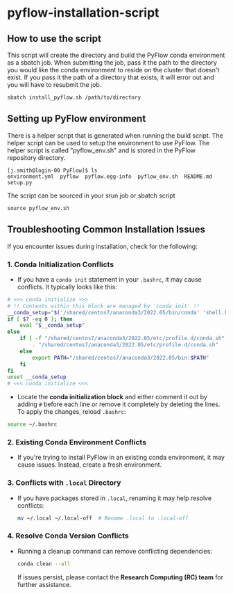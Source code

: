 # pyflow-installation-script

## How to use the script
This script will create the directory and build the PyFlow conda environment as a sbatch job. 
When submitting the job, pass it the path to the directory you would like the conda environment 
to reside on the cluster that doesn't exist. If you pass it the path of a directory that exists,
it will error out and you will have to resubmit the job.

```{bash}
sbatch install_pyflow.sh /path/to/directory
```

## Setting up PyFlow environment
There is a helper script that is generated when running the build script. The helper script 
can be used to setup the environment to use PyFlow. The helper script is called "pyflow_env.sh"
and is stored in the PyFlow repository directory. 

```{bash}
[j.smith@login-00 PyFlow]$ ls
environment.yml  pyflow  pyflow.egg-info  pyflow_env.sh  README.md  setup.py
```

The script can be sourced in your srun job or sbatch script
```{bash}
source pyflow_env.sh
```

## Troubleshooting Common Installation Issues

If you encounter issues during installation, check for the following:

### **1. Conda Initialization Conflicts**
- If you have a `conda init` statement in your `.bashrc`, it may cause conflicts. It typically looks like this:
  
```bash
# >>> conda initialize >>>
# !! Contents within this block are managed by 'conda init' !!
__conda_setup="$('/shared/centos7/anaconda3/2022.05/bin/conda' 'shell.bash' 'hook' 2> /dev/null)"
if [ $? -eq 0 ]; then
    eval "$__conda_setup"
else
    if [ -f "/shared/centos7/anaconda3/2022.05/etc/profile.d/conda.sh" ]; then
        . "/shared/centos7/anaconda3/2022.05/etc/profile.d/conda.sh"
    else
        export PATH="/shared/centos7/anaconda3/2022.05/bin:$PATH"
    fi
fi
unset __conda_setup
# <<< conda initialize <<<
```

  - Locate the **conda initialization block** and either comment it out by adding `#` before each line or remove it completely by deleting the lines.
  To apply the changes, reload `.bashrc`:
```bash
source ~/.bashrc
```

### **2. Existing Conda Environment Conflicts**
- If you're trying to install PyFlow in an existing conda environment, it may cause issues. Instead, create a fresh environment.

### **3. Conflicts with `.local` Directory**
- If you have packages stored in `.local`, renaming it may help resolve conflicts:
  
  ```bash
  mv ~/.local ~/.local-off  # Rename .local to .local-off
  ```

### **4. Resolve Conda Version Conflicts**
- Running a cleanup command can remove conflicting dependencies:
  
  ```bash
  conda clean --all
  ```
  If issues persist, please contact the **Research Computing (RC) team** for further assistance.

